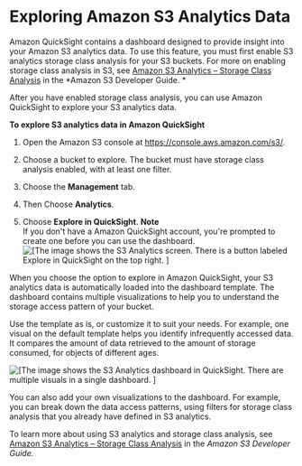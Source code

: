 # Exploring Amazon S3 Analytics Data<a name="explore-from-s3-analytics"></a>

Amazon QuickSight contains a dashboard designed to provide insight into your Amazon S3 analytics data\. To use this feature, you must first enable S3 analytics storage class analysis for your S3 buckets\. For more on enabling storage class analysis in S3, see [Amazon S3 Analytics – Storage Class Analysis](http://docs.aws.amazon.com/AmazonS3/latest/dev/analytics-storage-class.html) in the *Amazon S3 Developer Guide\. *

After you have enabled storage class analysis, you can use Amazon QuickSight to explore your S3 analytics data\.

**To explore S3 analytics data in Amazon QuickSight**

1. Open the Amazon S3 console at [https://console\.aws\.amazon\.com/s3/](https://console.aws.amazon.com/s3/)\.

1. Choose a bucket to explore\. The bucket must have storage class analysis enabled, with at least one filter\.

1. Choose the **Management** tab\.

1. Then Choose **Analytics**\.

1. Choose **Explore in QuickSight**\.
**Note**  
If you don't have a Amazon QuickSight account, you're prompted to create one before you can use the dashboard\.  
![\[The image shows the S3 Analytics screen. There is a button
                                labeled Explore in QuickSight on the top right. \]](http://docs.aws.amazon.com/quicksight/latest/user/images/s3-analytics-deeplink.png)

When you choose the option to explore in Amazon QuickSight, your S3 analytics data is automatically loaded into the dashboard template\. The dashboard contains multiple visualizations to help you to understand the storage access pattern of your bucket\. 

Use the template as is, or customize it to suit your needs\. For example, one visual on the default template helps you identify infrequently accessed data\. It compares the amount of data retrieved to the amount of storage consumed, for objects of different ages\.

![\[The image shows the S3 Analytics dashboard in QuickSight. There are
                        multiple visuals in a single dashboard. \]](http://docs.aws.amazon.com/quicksight/latest/user/images/s3-analytics-dashboard.png)

You can also add your own visualizations to the dashboard\. For example, you can break down the data access patterns, using filters for storage class analysis that you already have defined in S3 analytics\. 

To learn more about using S3 analytics and storage class analysis, see [Amazon S3 Analytics – Storage Class Analysis](http://docs.aws.amazon.com/AmazonS3/latest/dev/analytics-storage-class.html) in the *Amazon S3 Developer Guide\.* 